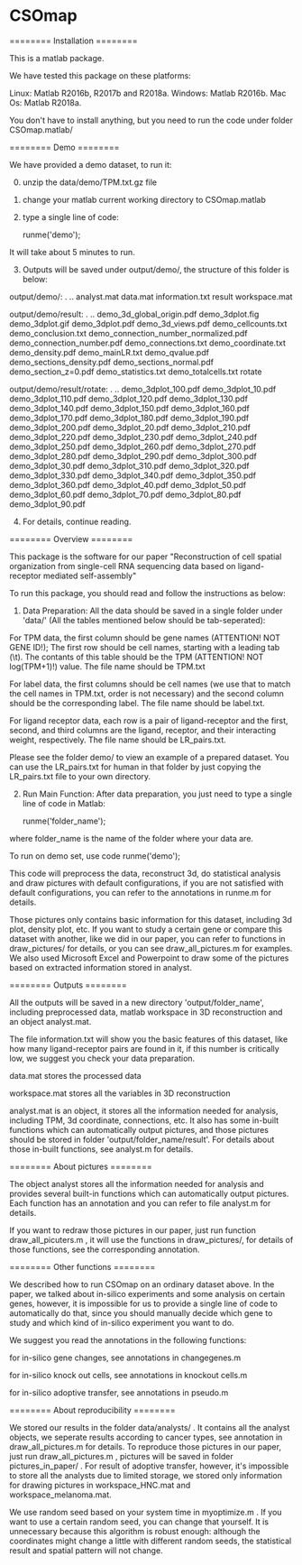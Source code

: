 # CSOmap
======== Installation ========

This is a matlab package. 

We have tested this package on these platforms:

Linux: Matlab R2016b, R2017b and R2018a.
Windows: Matlab R2016b.
Mac Os: Matlab R2018a.

You don't have to install anything, but you need to run the code under folder CSOmap.matlab/

======== Demo ========

We have provided a demo dataset, to run it:

0. unzip the data/demo/TPM.txt.gz file

1. change your matlab current working directory to CSOmap.matlab

2. type a single line of code:

	runme('demo');

It will take about 5 minutes to run.

3. Outputs will be saved under output/demo/, the structure of this folder is below:

output/demo/:
.
..
analyst.mat
data.mat
information.txt
result
workspace.mat

output/demo/result:
.
..
demo_3d_global_origin.pdf
demo_3dplot.fig
demo_3dplot.gif
demo_3dplot.pdf
demo_3d_views.pdf
demo_cellcounts.txt
demo_conclusion.txt
demo_connection_number_normalized.pdf
demo_connection_number.pdf
demo_connections.txt
demo_coordinate.txt
demo_density.pdf
demo_mainLR.txt
demo_qvalue.pdf
demo_sections_density.pdf
demo_sections_normal.pdf
demo_section_z=0.pdf
demo_statistics.txt
demo_totalcells.txt
rotate

output/demo/result/rotate:
.
..
demo_3dplot_100.pdf
demo_3dplot_10.pdf
demo_3dplot_110.pdf
demo_3dplot_120.pdf
demo_3dplot_130.pdf
demo_3dplot_140.pdf
demo_3dplot_150.pdf
demo_3dplot_160.pdf
demo_3dplot_170.pdf
demo_3dplot_180.pdf
demo_3dplot_190.pdf
demo_3dplot_200.pdf
demo_3dplot_20.pdf
demo_3dplot_210.pdf
demo_3dplot_220.pdf
demo_3dplot_230.pdf
demo_3dplot_240.pdf
demo_3dplot_250.pdf
demo_3dplot_260.pdf
demo_3dplot_270.pdf
demo_3dplot_280.pdf
demo_3dplot_290.pdf
demo_3dplot_300.pdf
demo_3dplot_30.pdf
demo_3dplot_310.pdf
demo_3dplot_320.pdf
demo_3dplot_330.pdf
demo_3dplot_340.pdf
demo_3dplot_350.pdf
demo_3dplot_360.pdf
demo_3dplot_40.pdf
demo_3dplot_50.pdf
demo_3dplot_60.pdf
demo_3dplot_70.pdf
demo_3dplot_80.pdf
demo_3dplot_90.pdf

4. For details, continue reading.

======== Overview ========

This package is the software for our paper "Reconstruction of cell spatial organization from single-cell RNA sequencing data based on ligand-receptor mediated self-assembly"

To run this package, you should read and follow the instructions as below:

1. Data Preparation:
All the data should be saved in a single folder under 'data/' (All the tables mentioned below should be tab-seperated): 

  For TPM data, the first column should be gene names (ATTENTION! NOT GENE ID!); The first row should be cell names, starting with a leading tab (\t). The contants of this table should be the TPM (ATTENTION! NOT log(TPM+1)!) value. The file name should be TPM.txt

  For label data, the first columns should be cell names (we use that to match the cell names in TPM.txt, order is not necessary) and the second column should be the corresponding label. The file name should be label.txt.

  For ligand receptor data, each row is a pair of ligand-receptor and the first, second, and third columns are the ligand, receptor, and their interacting weight, respectively. The file name should be LR_pairs.txt.

Please see the folder demo/ to view an example of a prepared dataset. You can use the LR_pairs.txt for human in that folder by just copying the LR_pairs.txt file to your own directory.
 
2. Run Main Function:
After data preparation, you just need to type a single line of code in Matlab: 

    runme('folder_name'); 

where folder_name is the name of the folder where your data are.

To run on demo set, use code runme('demo');

This code will preprocess the data, reconstruct 3d, do statistical analysis and draw pictures with default configurations, if you are not satisfied with default configurations, you can refer to the annotations in runme.m for details.

Those pictures only contains basic information for this dataset, including 3d plot, density plot, etc. If you want to study a certain gene or compare this dataset with another, like we did in our paper, you can refer to functions in draw_pictures/ for details, or you can see draw_all_pictures.m for examples. We also used Microsoft Excel and Powerpoint to draw some of the pictures based on extracted information stored in analyst. 

======== Outputs ========

All the outputs will be saved in a new directory 'output/folder_name', including preprocessed data, matlab workspace in 3D reconstruction and an object analyst.mat.

The file information.txt will show you the basic features of this dataset, like how many ligand-receptor pairs are found in it, if this number is critically low, we suggest you check your data preparation.

data.mat stores the processed data

workspace.mat stores all the variables in 3D reconstruction

analyst.mat is an object, it stores all the information needed for analysis, including TPM, 3d coordinate, connections, etc. It also has some in-built functions which can automatically output pictures, and those pictures should be stored in folder 'output/folder_name/result'. For details about those in-built functions, see analyst.m for details.

======== About pictures ========

The object analyst stores all the information needed for analysis and provides several built-in functions which can automatically output pictures. Each function has an annotation and you can refer to file analyst.m for details.

If you want to redraw those pictures in our paper, just run function draw_all_picuters.m , it will use the functions in draw_pictures/, for details of those functions, see the corresponding annotation.

======== Other functions ========

We described how to run CSOmap on an ordinary dataset above. In the paper, we talked about in-silico experiments and some analysis on certain genes, however, it is impossible for us to provide a single line of code to automatically do that, since you should manually decide which gene to study and which kind of in-silico experiment you want to do. 

We suggest you read the annotations in the following functions:

for in-silico gene changes, see annotations in changegenes.m

for in-silico knock out cells, see annotations in knockout cells.m

for in-silico adoptive transfer, see annotations in pseudo.m

======== About reproducibility ========

We stored our results in the folder data/analysts/ . It contains all the analyst objects, we seperate results according to cancer types, see annotation in draw_all_pictures.m for details. To reproduce those pictures in our paper, just run draw_all_pictures.m , pictures will be saved in folder pictures_in_paper/ . For result of adoptive transfer, however, it's impossible to store all the analysts due to limited storage, we stored only information for drawing pictures in workspace_HNC.mat and workspace_melanoma.mat.

We use random seed based on your system time in myoptimize.m . If you want to use a certain random seed, you can change that yourself. It is unnecessary because this algorithm is robust enough: although the coordinates might change a little with different random seeds, the statistical result and spatial pattern will not change.
